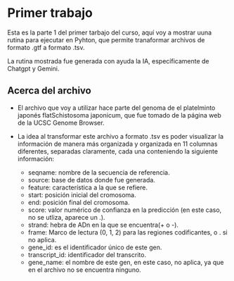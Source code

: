 # Primer trabajo
Esta es la parte 1 del primer tarbajo del curso, aquí voy a mostrar uuna rutina para ejecutar en Pyhton, que permite tranaformar archivos de formato .gtf a formato .tsv.

La rutina mostrada fue generada con ayuda la IA, específicamente de Chatgpt y Gemini.

## Acerca del archivo

- El archivo que voy a utilizar hace parte del genoma de el platelminto japonés flatSchistosoma japonicum, que fue tomado de la página web de la UCSC Genome Browser.
- La idea al transformar este archivo a formato .tsv es poder visualizar la información de manera más organizada y organizada en 11 columnas diferentes, separadas claramente, cada una conteniendo la siguiente información:

  - seqname: nombre de la secuencia de referencia.
  - source: base de datos donde fue generada.
  - feature: característica a la que se refiere.
  - start: posición inicial del cromosoma.
  - end: posición final del cromosoma.
  - score: valor numérico de confianza en la predicción (en este caso, no se utliza, aparece un .).
  - strand: hebra de ADn en la que se encuentra(+ o -).
  - frame: Marco de lectura (0, 1, 2) para las regiones codificantes, o . si no aplica.
  - gene_id: es el identificador único de este gen.
  - transcript_id: identificador del transcrito.
  - gene_name: el nombre de este gen, en este caso, no aplica, ya que en el archivo no se encuentra ninguno.

  

  



